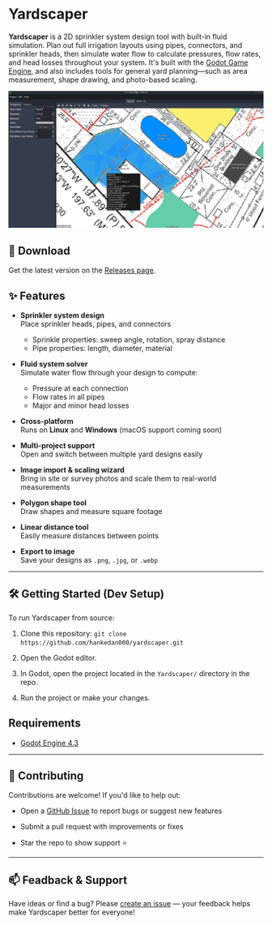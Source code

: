 # Yardscaper

**Yardscaper** is a 2D sprinkler system design tool with built-in fluid simulation. Plan out full irrigation layouts using pipes, connectors, and sprinkler heads, then simulate water flow to calculate pressures, flow rates, and head losses throughout your system. It's built with the [Godot Game Engine](https://godotengine.org/), and also includes tools for general yard planning—such as area measurement, shape drawing, and photo-based scaling.

![Screenshot of layout editor in Yardscaper](graphics/docs/HouseExample.jpg)

## 🚀 Download

Get the latest version on the [Releases page](https://github.com/hankedan000/yardscaper/releases).

## ✨ Features

- **Sprinkler system design**  
  Place sprinkler heads, pipes, and connectors
  - Sprinkle properties: sweep angle, rotation, spray distance
  - Pipe properties: length, diameter, material

- **Fluid system solver**  
  Simulate water flow through your design to compute:
  - Pressure at each connection
  - Flow rates in all pipes
  - Major and minor head losses

- **Cross-platform**  
  Runs on **Linux** and **Windows** (macOS support coming soon)

- **Multi-project support**  
  Open and switch between multiple yard designs easily

- **Image import & scaling wizard**  
  Bring in site or survey photos and scale them to real-world measurements

- **Polygon shape tool**  
  Draw shapes and measure square footage

- **Linear distance tool**  
  Easily measure distances between points

- **Export to image**  
  Save your designs as `.png`, `.jpg`, or `.webp`

---

## 🛠 Getting Started (Dev Setup)

To run Yardscaper from source:

1. Clone this repository:
    ```git clone https://github.com/hankedan000/yardscaper.git```

2. Open the Godot editor.

3. In Godot, open the project located in the `Yardscaper/` directory in the repo.

4. Run the project or make your changes.

## Requirements

- [Godot Engine 4.3](https://godotengine.org/download/archive/4.3-stable/)

---

## 🤝 Contributing

Contributions are welcome! If you'd like to help out:

- Open a [GitHub Issue](https://github.com/hankedan000/yardscaper/issues) to report bugs or suggest new features

- Submit a pull request with improvements or fixes

- Star the repo to show support ⭐

---

## 📫 Feadback & Support

Have ideas or find a bug? Please [create an issue](https://github.com/hankedan000/yardscaper/issues) — your feedback helps make Yardscaper better for everyone!

